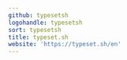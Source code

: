 ```yaml
---
github: typesetsh
logohandle: typesetsh
sort: typesetsh
title: typeset.sh
website: 'https://typeset.sh/en'
---
```

